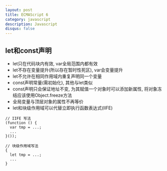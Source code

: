 ```yaml
---
layout: post
title: ECMAScript 6
category: javascript
description: Javascript
disqus: false
---
```


## let和const声明
* let只在代码块内有效, var全局范围内都有效
* let不存在变量提升(所以存在暂时性死区), var会变量提升
* let不允许在相同作用域内重复声明同一个变量
* const声明常量(需初始化), 其他与let类似
* const声明只会保证地址不变, 为其赋值一个对象时可以添加新属性, 将对象冻结应该使用Object.freeze方法
* 全局变量与顶层对象的属性不再等价
* let和块级作用域可以代替立即执行函数表达式(IIFE)

```
// IIFE 写法
(function () {
  var tmp = ...;
  ...
}());

// 块级作用域写法
{
  let tmp = ...;
  ...
}
```


